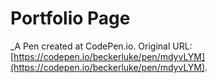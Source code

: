 # Portfolio Page
 _A Pen created at CodePen.io. Original URL: [https://codepen.io/beckerluke/pen/mdyvLYM](https://codepen.io/beckerluke/pen/mdyvLYM).

 